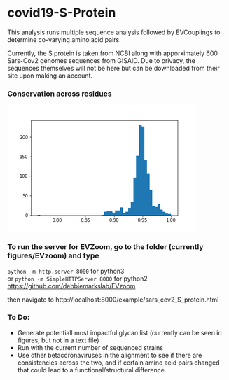 # covid19-S-Protein
This analysis runs multiple sequence analysis followed by EVCouplings to determine co-varying amino acid pairs.

Currently, the S protein is taken from NCBI along with apporximately 600 Sars-Cov2 genomes sequences from GISAID. Due to privacy, the sequences themselves will not be here but can be downloaded from their site upon making an account.




### Conservation across residues
![Conservation of most frequent amino acid per position](figures/sars_cov2/conservation_histogram.png)

### To run the server for EVZoom, go to the folder (currently figures/EVzoom) and type
`python -m http.server 8000` for python3  
or `python -m SimpleHTTPServer 8000` for python2  
https://github.com/debbiemarkslab/EVzoom

then navigate to http://localhost:8000/example/sars_cov2_S_protein.html


### To Do:
- Generate potentiall most impactful glycan list (currently can be seen in figures, but not in a text file)
- Run with the current number of sequenced strains
- Use other betacoronaviruses in the alignment to see if there are consistencies across the two, and if certain amino acid pairs changed that could lead to a functional/structural difference.
